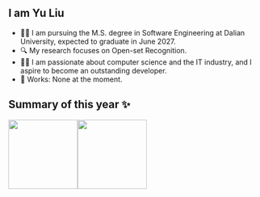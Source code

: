 ## I am Yu Liu
- 👨‍🎓 I am pursuing the M.S. degree in Software Engineering at Dalian University, expected to graduate in June 2027.
- 🔍️ My research focuses on Open-set Recognition.
- 👨‍💻 I am passionate about computer science and the IT industry, and I aspire to become an outstanding developer.
- 🏡 Works: None at the moment.
## Summary of this year ✨
<img align="" height="137px" src="https://github-readme-stats.vercel.app/api?username=Yourheads&hide_title=true&hide_border=true&show_icons=true&include_all_commits=true&line_height=21&bg_color=0,EC6C6C,FFD479,FFFC79,73FA79&theme=graywhite&locale=cn" /><img align="" height="137px" src="https://github-readme-stats.vercel.app/api/top-langs/?username=Yourheads&hide_title=true&hide_border=true&layout=compact&bg_color=0,73FA79,73FDFF,D783FF&theme=graywhite&locale=cn" />


